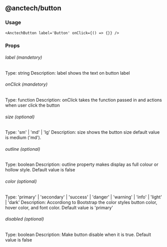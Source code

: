 ## @anctech/button

### Usage

```
<AnctechButton label='Button' onClick={() => {}} />
```

### Props

###### label (mandetory)

Type: string
Description: label shows the text on button label

###### onClick (mandetory)

Type: function
Description: onClick takes the function passed in and actions when user click the button

###### size (optional)

Type: 'sm' | 'md' | 'lg'
Description: size shows the button size default value is medium ('md').

###### outline (optional)

Type: boolean
Description: outline property makes display as full colour or hollow style. Default value is false

###### color (optional)

Type: 'primary' | 'secondary' | 'success' | 'danger' | 'warning' | 'info' | 'light' | 'dark'
Description: Accordiong to Bootstrap the color styles button color, hover color, and font color. Default value is 'primary'

###### disabled (optional)

Type: boolean
Description: Make button disable when it is true. Default value is false
